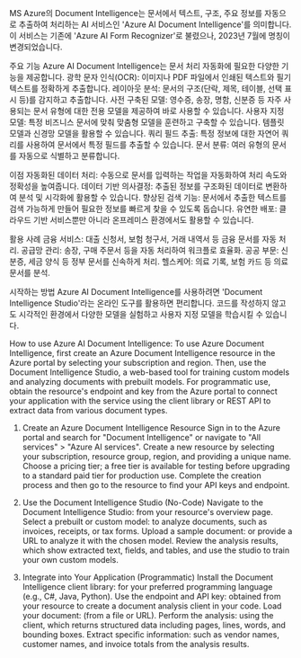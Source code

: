 MS Azure의 Document Intelligence는 문서에서 텍스트, 구조, 주요 정보를 자동으로 추출하여 처리하는 AI 서비스인 'Azure AI Document Intelligence'를 의미합니다. 
이 서비스는 기존에 'Azure AI Form Recognizer'로 불렸으나, 2023년 7월에 명칭이 변경되었습니다.

주요 기능
Azure AI Document Intelligence는 문서 처리 자동화에 필요한 다양한 기능을 제공합니다. 
광학 문자 인식(OCR): 이미지나 PDF 파일에서 인쇄된 텍스트와 필기 텍스트를 정확하게 추출합니다.
레이아웃 분석: 문서의 구조(단락, 제목, 테이블, 선택 표시 등)를 감지하고 추출합니다.
사전 구축된 모델: 영수증, 송장, 명함, 신분증 등 자주 사용되는 문서 유형에 대한 전용 모델을 제공하여 바로 사용할 수 있습니다.
사용자 지정 모델: 특정 비즈니스 문서에 맞춰 맞춤형 모델을 훈련하고 구축할 수 있습니다. 템플릿 모델과 신경망 모델을 활용할 수 있습니다.
쿼리 필드 추출: 특정 정보에 대한 자연어 쿼리를 사용하여 문서에서 특정 필드를 추출할 수 있습니다.
문서 분류: 여러 유형의 문서를 자동으로 식별하고 분류합니다. 

이점
자동화된 데이터 처리: 수동으로 문서를 입력하는 작업을 자동화하여 처리 속도와 정확성을 높여줍니다.
데이터 기반 의사결정: 추출된 정보를 구조화된 데이터로 변환하여 분석 및 시각화에 활용할 수 있습니다.
향상된 검색 기능: 문서에서 추출한 텍스트를 검색 가능하게 만들어 필요한 정보를 빠르게 찾을 수 있도록 돕습니다.
유연한 배포: 클라우드 기반 서비스뿐만 아니라 온프레미스 환경에서도 활용할 수 있습니다. 

활용 사례
금융 서비스: 대출 신청서, 보험 청구서, 거래 내역서 등 금융 문서를 자동 처리.
공급망 관리: 송장, 구매 주문서 등을 자동 처리하여 워크플로 효율화.
공공 부문: 신분증, 세금 양식 등 정부 문서를 신속하게 처리.
헬스케어: 의료 기록, 보험 카드 등 의료 문서를 분석. 

시작하는 방법
Azure AI Document Intelligence를 사용하려면 'Document Intelligence Studio'라는 온라인 도구를 활용하면 편리합니다. 코드를 작성하지 않고도 시각적인 환경에서 다양한 모델을 실험하고 사용자 지정 모델을 학습시킬 수 있습니다. 

How to use Azure AI Document Intelligence:
To use Azure Document Intelligence, first create an Azure Document Intelligence resource in the Azure portal by selecting your subscription and region. 
Then, use the Document Intelligence Studio, a web-based tool for training custom models and analyzing documents with prebuilt models. 
For programmatic use, obtain the resource's endpoint and key from the Azure portal to connect your application with the service using the client library or REST API to extract data from various document types. 

1. Create an Azure Document Intelligence Resource
Sign in to the Azure portal and search for "Document Intelligence" or navigate to "All services" > "Azure AI services". 
Create a new resource by selecting your subscription, resource group, region, and providing a unique name. 
Choose a pricing tier; a free tier is available for testing before upgrading to a standard paid tier for production use. 
Complete the creation process and then go to the resource to find your API keys and endpoint. 

2. Use the Document Intelligence Studio (No-Code)
Navigate to the Document Intelligence Studio: from your resource's overview page. 
Select a prebuilt or custom model: to analyze documents, such as invoices, receipts, or tax forms. 
Upload a sample document: or provide a URL to analyze it with the chosen model. 
Review the analysis results, which show extracted text, fields, and tables, and use the studio to train your own custom models. 

3. Integrate into Your Application (Programmatic) 
Install the Document Intelligence client library: for your preferred programming language (e.g., C#, Java, Python).
Use the endpoint and API key: obtained from your resource to create a document analysis client in your code.
Load your document: (from a file or URL).
Perform the analysis: using the client, which returns structured data including pages, lines, words, and bounding boxes.
Extract specific information: such as vendor names, customer names, and invoice totals from the analysis results.
